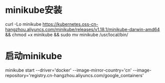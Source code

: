 # minikube安装
curl -Lo minikube https://kubernetes.oss-cn-hangzhou.aliyuncs.com/minikube/releases/v1.18.1/minikube-darwin-amd64 && chmod +x minikube && sudo mv minikube /usr/local/bin/

# 启动minikube
minikube start --driver='docker' --image-mirror-country='cn' --image-repository='registry.cn-hangzhou.aliyuncs.com/google_containers'
